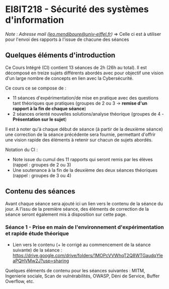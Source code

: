 # EI8IT218 - Sécurité des systèmes d'information

*Note : Adresse mail (leo.mendiboure@univ-eiffel.fr)* => Celle ci est à utiliser pour l'envoi des rapports à l'issue de chacune des séances

## Quelques éléments d'introduction

Ce Cours Intégré (CI) contient 13 séances de 2h (26h au total). Il est décomposé en treize sujets différents abordés avec pour objectif une vision d'un large nombre de concepts en lien avec la Cybersécurité. 

Ce cours ce se compose de :
  - 11 séances d'expérimentation/de mise en pratique avec des questions tant théoriques que pratiques (groupes de 2 ou 3 -> **remise d'un rapport à la fin de chaque séance**) 
  - 2 séances orienté nouvelles solutions/analyse théorique (groupes de 4 - **Présentation sur le sujet**)

Il est à noter qu'à chaque début de séance (à partir de la deuxième séance) une correction de la séance précédente sera fournie, permettant d'offrir une vision rapide des éléments à retenir sur chacun de sujets abordés. 

Notation du CI :
  - Note issue du cumul des 11 rapports qui seront remis par les élèves (rappel : groupes de 2 ou 3)
  - Une soutenance à la fin de la deuxième des deux séances théoriques (rappel : groupes de 3 ou 4)
  
## Contenu des séances

Avant chaque séance sera ajouté ici un lien vers le contenu de la séance du jour. A l'issu de la première séance, des éléments de correction de la séance seront également mis à disposition sur cette page.

### Séance 1 - Prise en main de l'environnement d'expérimentation et rapide étude théorique

  - Lien vers le contenu (+ le corrigé au commencement de la séance suivante) de la séance : https://drive.google.com/drive/folders/1MOPcVVWhqT2Q8WTGaudqYleaPQHVMw2J?usp=sharing 

Quelques éléments de contenu pour les séances suivantes : MITM, Ingenierie sociale, Scan de vulnérabilités, OWASP, Déni de Service, Buffer Overflow, etc.

